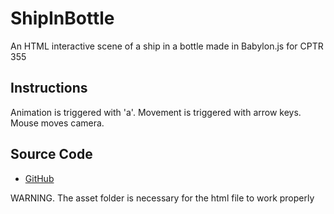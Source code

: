 # ShipInBottle

An HTML interactive scene of a ship in a bottle made in Babylon.js for CPTR 355

## Instructions

Animation is triggered with 'a'.
Movement is triggered with arrow keys.
Mouse moves camera.

## Source Code

- [GitHub](https://github.com/Owen-Hoffman/ShipInBottle)

WARNING. The asset folder is necessary for the html file to work properly
